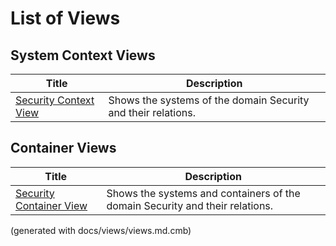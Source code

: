 # List of Views

## System Context Views
| Title | Description |
|---|---|
| [Security Context View](./mybank/security/context-view.md) | Shows the systems of the domain Security and their relations. |
## Container Views
| Title | Description |
|---|---|
| [Security Container View](./mybank/security/container-view.md) | Shows the systems and containers of the domain Security and their relations. |


(generated with docs/views/views.md.cmb)
